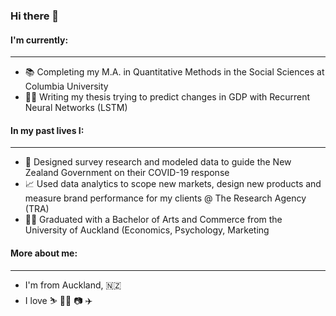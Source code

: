 ### Hi there 👋


#### I'm currently: 
___
- 📚 Completing my M.A. in Quantitative Methods in the Social Sciences at Columbia University
- 👩‍💻 Writing my thesis trying to predict changes in GDP with Recurrent Neural Networks (LSTM)



#### In my past lives I:
_____
- 🦠 Designed survey research and modeled data to guide the New Zealand Government on their COVID-19 response
- 📈 Used data analytics to scope new markets, design new products and measure brand performance for my clients @ The Research Agency (TRA)
- 👩‍🎓 Graduated with a Bachelor of Arts and Commerce from the University of Auckland (Economics, Psychology, Marketing



#### More about me:
_____
- I'm from Auckland, 🇳🇿 
- I love ⛷  🏃‍♀️  📷  ✈️





<!--
**AmeliaSys/AmeliaSys** is a ✨ _special_ ✨ repository because its `README.md` (this file) appears on your GitHub profile.

Here are some ideas to get you started:

- 🔭 I’m currently working on ...
- 🌱 I’m currently learning ...
- 👯 I’m looking to collaborate on ...
- 🤔 I’m looking for help with ...
- 💬 Ask me about ...
- 📫 How to reach me: ...
- 😄 Pronouns: ...
- ⚡ Fun fact: ...
-->
